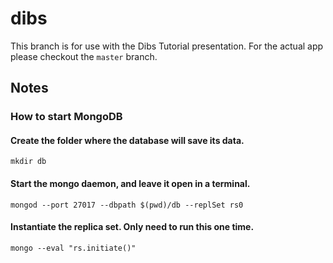 # dibs

This branch is for use with the Dibs Tutorial presentation. For the actual app please checkout the `master` branch.

## Notes

### How to start MongoDB

#### Create the folder where the database will save its data.

```
mkdir db
```

#### Start the mongo daemon, and leave it open in a terminal.

```
mongod --port 27017 --dbpath $(pwd)/db --replSet rs0
```

#### Instantiate the replica set. Only need to run this one time.

```
mongo --eval "rs.initiate()"
```
